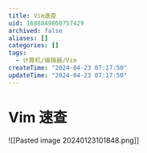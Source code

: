 ```yaml
---
title: Vim速查
uid: 1688849860757429
archived: false
aliases: []
categories: []
tags:
  - 计算机/编辑器/Vim
createTime: "2024-04-23 07:17:50"
updateTime: "2024-04-23 07:17:50"
---
```


# Vim 速查

![[Pasted image 20240123101848.png]]
